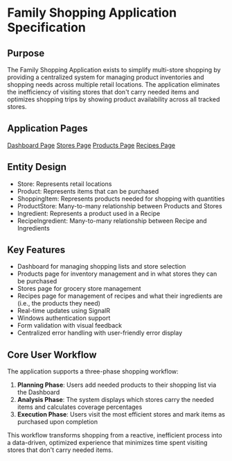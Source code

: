 # Family Shopping Application Specification

## Purpose

The Family Shopping Application exists to simplify multi-store shopping by providing a centralized system for managing product inventories and shopping needs across multiple retail locations. The application eliminates the inefficiency of visiting stores that don't carry needed items and optimizes shopping trips by showing product availability across all tracked stores.

## Application Pages

[Dashboard Page](./dashboard-page.md)
[Stores Page](./stores-page.md)
[Products Page](./products-page.md)
[Recipes Page](./recipes-page.md)

## Entity Design

- Store: Represents retail locations
- Product: Represents items that can be purchased
- ShoppingItem: Represents products needed for shopping with quantities
- ProductStore: Many-to-many relationship between Products and Stores
- Ingredient: Represents a product used in a Recipe
- RecipeIngredient: Many-to-many relationship between Recipe and Ingredients

## Key Features

- Dashboard for managing shopping lists and store selection
- Products page for inventory management and in what stores they can be purchased
- Stores page for grocery store management
- Recipes page for management of recipes and what their ingredients are (i.e., the products they need)
- Real-time updates using SignalR
- Windows authentication support
- Form validation with visual feedback
- Centralized error handling with user-friendly error display

## Core User Workflow

The application supports a three-phase shopping workflow:
1. **Planning Phase**: Users add needed products to their shopping list via the Dashboard
2. **Analysis Phase**: The system displays which stores carry the needed items and calculates coverage percentages
3. **Execution Phase**: Users visit the most efficient stores and mark items as purchased upon completion

This workflow transforms shopping from a reactive, inefficient process into a data-driven, optimized experience that minimizes time spent visiting stores that don't carry needed items.
